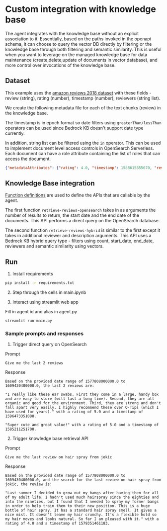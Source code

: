 # Custom integration with knowledge base

The agent integrates with the knowledge base without an explicit association to it. Essentially, based on the paths invoked in the openapi schema, it can choose to query the vector DB directly by filtering or the knowledge base through both filtering and semantic similarity. This is useful when you want to leverage on the managed knowledge base for data maintenance (create,delete,update of documents in vector database), and more control over invocations of the knowledge base.

## Dataset

This example uses the [amazon reviews 2018 dataset](https://jmcauley.ucsd.edu/data/amazon_v2/categoryFilesSmall/All_Beauty_5.json.gz) with these fields - review (string), rating (number), timestamp (number), reviewers (string list).

We create the following metadata file for each of the text chunks (review) in the knowledge base.

The timestamp is in epoch format so date filters using ```greaterThan/lessThan``` operators can be used since Bedrock KB doesn't support date type currently.

In addition, string list can be filtered using the ```in``` operator. This can be used to implement document level access controls in OpenSearch Serverless. Each document can have a role attribute containing the list of roles that can access the document.

```json
{"metadataAttributes": {"rating": 4.0, "timestamp": 1588615855070, "reviewers": ["lebron", "jokic", "curry"]}}
```

## Knowledge Base integration

[Function definitions](https://docs.aws.amazon.com/bedrock/latest/userguide/agents-action-function.html) are used to define the APIs that are callable by the agent.

The first function ```retrieve-reviews-opensearch``` takes in as arguments the number of results to return, the start date and the end date of the documents. This API performs a direct query on the OpenSearch database.

The second function ```retrieve-reviews-hybrid``` is similar to the first except it takes in additional reviewer and description arguments. This API uses a Bedrock KB hybrid query type - filters using count, start_date, end_date, reviewers and semantic similarity using vectors.  

## Run

1. Install requirements

```bash
pip install -r requirements.txt
```

2. Step through the cells in main.ipynb

3. Interact using streamlit web app

Fill in agent id and alias in agent.py

```bash
streamlit run main.py
```

### Sample prompts and responses

1. Trigger direct query on OpenSearch

Prompt

```Give me the last 2 reviews```

Response

```text
Based on the provided date range of 1577808000000.0 to 1609430400000.0, the last 2 reviews are:

"I really like these ear swabs. First they come in a large, handy box and are easy to store (will last a long time). Second, they are all organic and good for the environment. Third, they are strong and don't fall apart very easily. I highly recommend these over Q-Tips (which I have used for years)." with a rating of 5.0 and a timestamp of 1596473351088.

"Super cute and great value!" with a rating of 5.0 and a timestamp of 1585211251700.
```

2. Trigger knowledge base retrieval API

Prompt

```Give me the last review on hair spray from jokic```

Response

```text
Based on the provided date range of 1577808000000.0 to 1609430400000.0, and the search for the last review on hair spray from jokic, the review is:

"Last summer I decided to grow out my bangs after having them for all of my adult life. I hadn't used much hairspray since the eighties and into the nineties, but I found that I needed to spray my former bangs in order to help train them to their new position. This is a huge bottle of hair spray. It has a standard hair spray smell. It gives a nice mist. It doesn't leave my hair crunchy. It's a flexible hold so my hair moves and looks natural. So far I am pleased with it." with a rating of 4.0 and a timestamp of 1579351461183.
```